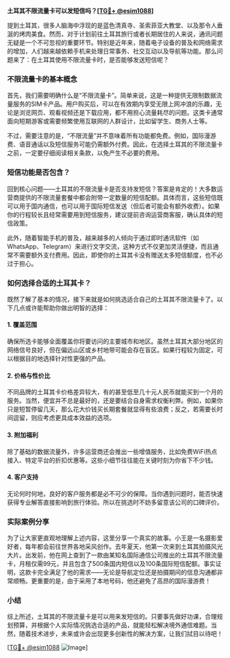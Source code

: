 **土耳其不限流量卡可以发短信吗？[[TG💪+ @esim1088](https://t.me/s/esim1088)]**

提到土耳其，很多人脑海中浮现的是蓝色清真寺、圣索菲亚大教堂、以及那令人垂涎的烤肉美食。然而，对于计划前往土耳其旅行或者长期居住的人来说，通讯问题无疑是一个不可忽视的重要环节。特别是近年来，随着电子设备的普及和网络需求的增加，人们越来越依赖手机来处理日常事务、社交互动以及导航等功能。那么问题来了：在土耳其使用不限流量卡时，是否能够发送短信呢？

### 不限流量卡的基本概念

首先，我们需要明确什么是“不限流量卡”。简单来说，这是一种提供无限制数据流量服务的SIM卡产品。用户购买后，可以在有效期内享受无限上网冲浪的乐趣，无论是浏览网页、观看视频还是下载应用，都不用担心流量耗尽的问题。这类卡通常面向短期游客或需要频繁使用互联网的人群设计，比如留学生、商务人士等。

不过，需要注意的是，“不限流量”并不意味着所有功能都免费。例如，国际漫游费、语音通话以及短信服务可能仍需额外付费。因此，在选择土耳其的不限流量卡之前，一定要仔细阅读相关条款，以免产生不必要的费用。

### 短信功能是否包含？

回到核心问题——土耳其的不限流量卡是否支持发短信？答案是肯定的！大多数运营商提供的不限流量套餐中都会附带一定数量的短信配额。具体而言，这些短信既可以用于国内通信，也可以用于国际短信发送（但后者可能会有额外收费）。如果你的行程较长且经常需要用到短信服务，建议提前咨询运营商客服，确认具体的短信政策。

此外，随着智能手机的普及，越来越多的人倾向于通过即时通讯软件（如WhatsApp、Telegram）来进行文字交流，这种方式不仅更加灵活便捷，而且通常不需要额外支付费用。因此，即使你的土耳其卡没有赠送太多短信额度，也不必过于担心。

### 如何选择合适的土耳其卡？

既然了解了基本的情况，接下来就是如何挑选适合自己的土耳其不限流量卡了。以下几点或许能帮助你做出明智的选择：

#### 1. **覆盖范围**
确保所选卡能够全面覆盖你将要访问的主要城市和地区。虽然土耳其大部分地区的网络信号良好，但在偏远山区或乡村地带可能会存在盲区。如果行程较为固定，可以根据目的地选择针对性更强的产品。

#### 2. **价格与性价比**
不同品牌的土耳其卡价格差异较大，有的甚至低至几十元人民币就能买到一个月的服务。当然，便宜并不总是最好的，还是要结合自身需求权衡利弊。例如，如果你只是短暂停留几天，那么花大价钱买长期套餐就显得有些浪费；反之，若需要长时间逗留，则应考虑更具成本效益的选项。

#### 3. **附加福利**
除了基础的数据流量外，许多运营商还会推出一些增值服务，比如免费WiFi热点接入、特定平台的折扣优惠等。这些小细节往往能在关键时刻为你省下不少钱。

#### 4. **客户支持**
无论何时何地，良好的客户服务都是必不可少的保障。当你遇到问题时，能否快速获得专业解答直接影响到旅行体验。所以在挑选时不妨多留意该公司的口碑评价。

### 实际案例分享

为了让大家更直观地理解上述内容，这里分享一个真实的故事。小王是一名摄影爱好者，每年都会前往世界各地采风创作。去年夏天，他第一次来到土耳其拍摄风光大片。出发前，他在网上查到了一款由某知名国际通信公司推出的土耳其不限流量卡，月租仅需99元，并且包含了500条国内短信以及100条国际短信配额。事实证明，这款卡完全满足了他的需求——无论是导航定位还是拍摄期间的信息沟通都非常顺畅。更重要的是，由于采用了本地号码，他还避免了高昂的国际漫游费！

### 小结

综上所述，土耳其的不限流量卡是可以用来发短信的。只要事先做好功课，合理规划预算，并根据个人实际情况挑选合适的产品，就能轻松解决境外通信难题。当然，随着技术进步，未来或许会出现更多创新性的解决方案，让我们拭目以待吧！

[[TG💪+ @esim1088](https://t.me/s/esim1088) ![Image](https://i.postimg.cc/4NQfJmqS/Snipaste-2025-05-13-00-14-12.png)]